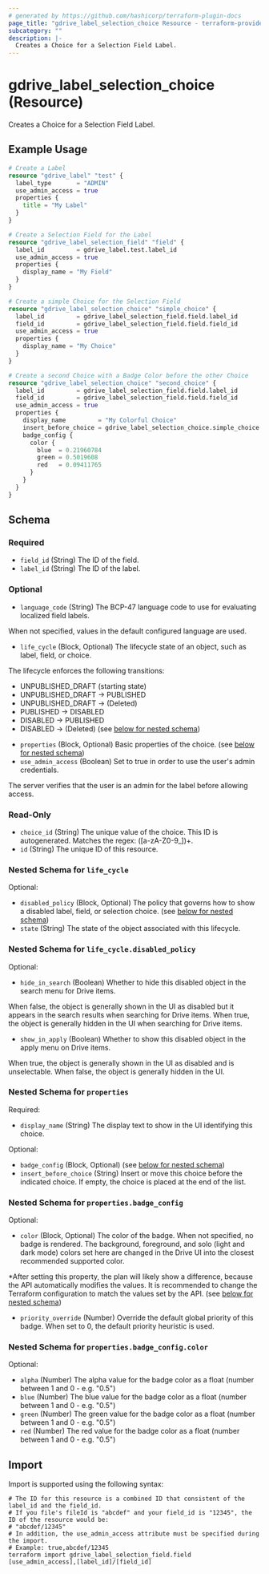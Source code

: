 ```yaml
---
# generated by https://github.com/hashicorp/terraform-plugin-docs
page_title: "gdrive_label_selection_choice Resource - terraform-provider-gdrive"
subcategory: ""
description: |-
  Creates a Choice for a Selection Field Label.
---
```


# gdrive_label_selection_choice (Resource)

Creates a Choice for a Selection Field Label.

## Example Usage

```terraform
# Create a Label
resource "gdrive_label" "test" {
  label_type       = "ADMIN"
  use_admin_access = true
  properties {
    title = "My Label"
  }
}

# Create a Selection Field for the Label
resource "gdrive_label_selection_field" "field" {
  label_id         = gdrive_label.test.label_id
  use_admin_access = true
  properties {
    display_name = "My Field"
  }
}

# Create a simple Choice for the Selection Field
resource "gdrive_label_selection_choice" "simple_choice" {
  label_id         = gdrive_label_selection_field.field.label_id
  field_id         = gdrive_label_selection_field.field.field_id
  use_admin_access = true
  properties {
    display_name = "My Choice"
  }
}

# Create a second Choice with a Badge Color before the other Choice
resource "gdrive_label_selection_choice" "second_choice" {
  label_id         = gdrive_label_selection_field.field.label_id
  field_id         = gdrive_label_selection_field.field.field_id
  use_admin_access = true
  properties {
    display_name         = "My Colorful Choice"
    insert_before_choice = gdrive_label_selection_choice.simple_choice.choice_id
    badge_config {
      color {
        blue  = 0.21960784
        green = 0.5019608
        red   = 0.09411765
      }
    }
  }
}
```

<!-- schema generated by tfplugindocs -->
## Schema

### Required

- `field_id` (String) The ID of the field.
- `label_id` (String) The ID of the label.

### Optional

- `language_code` (String) The BCP-47 language code to use for evaluating localized field labels.

When not specified, values in the default configured language are used.
- `life_cycle` (Block, Optional) The lifecycle state of an object, such as label, field, or choice.

The lifecycle enforces the following transitions:
* UNPUBLISHED_DRAFT (starting state)
* UNPUBLISHED_DRAFT -> PUBLISHED
* UNPUBLISHED_DRAFT -> (Deleted)
* PUBLISHED -> DISABLED
* DISABLED -> PUBLISHED
* DISABLED -> (Deleted) (see [below for nested schema](#nestedblock--life_cycle))
- `properties` (Block, Optional) Basic properties of the choice. (see [below for nested schema](#nestedblock--properties))
- `use_admin_access` (Boolean) Set to true in order to use the user's admin credentials.

The server verifies that the user is an admin for the label before allowing access.

### Read-Only

- `choice_id` (String) The unique value of the choice. This ID is autogenerated. Matches the regex: ([a-zA-Z0-9_])+.
- `id` (String) The unique ID of this resource.

<a id="nestedblock--life_cycle"></a>
### Nested Schema for `life_cycle`

Optional:

- `disabled_policy` (Block, Optional) The policy that governs how to show a disabled label, field, or selection choice. (see [below for nested schema](#nestedblock--life_cycle--disabled_policy))
- `state` (String) The state of the object associated with this lifecycle.

<a id="nestedblock--life_cycle--disabled_policy"></a>
### Nested Schema for `life_cycle.disabled_policy`

Optional:

- `hide_in_search` (Boolean) Whether to hide this disabled object in the search menu for Drive items.

When false, the object is generally shown in the UI as disabled but it appears in the search results when searching for Drive items.
When true, the object is generally hidden in the UI when searching for Drive items.
- `show_in_apply` (Boolean) Whether to show this disabled object in the apply menu on Drive items.

When true, the object is generally shown in the UI as disabled and is unselectable.
When false, the object is generally hidden in the UI.



<a id="nestedblock--properties"></a>
### Nested Schema for `properties`

Required:

- `display_name` (String) The display text to show in the UI identifying this choice.

Optional:

- `badge_config` (Block, Optional) (see [below for nested schema](#nestedblock--properties--badge_config))
- `insert_before_choice` (String) Insert or move this choice before the indicated choice. If empty, the choice is placed at the end of the list.

<a id="nestedblock--properties--badge_config"></a>
### Nested Schema for `properties.badge_config`

Optional:

- `color` (Block, Optional) The color of the badge.
When not specified, no badge is rendered.
The background, foreground, and solo (light and dark mode) colors set here are changed in the Drive UI into the closest recommended supported color.

*After setting this property, the plan will likely show a difference, because the API automatically modifies the values.
It is recommended to change the Terraform configuration to match the values set by the API. (see [below for nested schema](#nestedblock--properties--badge_config--color))
- `priority_override` (Number) Override the default global priority of this badge.
When set to 0, the default priority heuristic is used.

<a id="nestedblock--properties--badge_config--color"></a>
### Nested Schema for `properties.badge_config.color`

Optional:

- `alpha` (Number) The alpha value for the badge color as a float (number between 1 and 0 - e.g. "0.5")
- `blue` (Number) The blue value for the badge color as a float (number between 1 and 0 - e.g. "0.5")
- `green` (Number) The green value for the badge color as a float (number between 1 and 0 - e.g. "0.5")
- `red` (Number) The red value for the badge color as a float (number between 1 and 0 - e.g. "0.5")

## Import

Import is supported using the following syntax:

```shell
# The ID for this resource is a combined ID that consistent of the label_id and the field_id.
# If you file's fileId is "abcdef" and your field_id is "12345", the ID of the resource would be:
# "abcdef/12345"
# In addition, the use_admin_access attribute must be specified during the import.
# Example: true,abcdef/12345
terraform import gdrive_label_selection_field.field [use_admin_access],[label_id]/[field_id]
```
